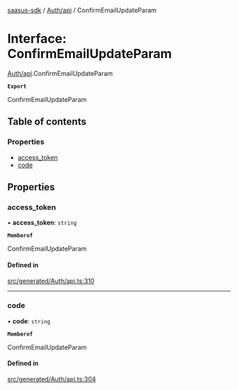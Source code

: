 [saasus-sdk](../README.md) / [Auth/api](../modules/Auth_api.md) / ConfirmEmailUpdateParam

# Interface: ConfirmEmailUpdateParam

[Auth/api](../modules/Auth_api.md).ConfirmEmailUpdateParam

**`Export`**

ConfirmEmailUpdateParam

## Table of contents

### Properties

- [access\_token](Auth_api.ConfirmEmailUpdateParam.md#access_token)
- [code](Auth_api.ConfirmEmailUpdateParam.md#code)

## Properties

### access\_token

• **access\_token**: `string`

**`Memberof`**

ConfirmEmailUpdateParam

#### Defined in

[src/generated/Auth/api.ts:310](https://github.com/saasus-platform/saasus-sdk-javascript/blob/c67ac22/src/generated/Auth/api.ts#L310)

___

### code

• **code**: `string`

**`Memberof`**

ConfirmEmailUpdateParam

#### Defined in

[src/generated/Auth/api.ts:304](https://github.com/saasus-platform/saasus-sdk-javascript/blob/c67ac22/src/generated/Auth/api.ts#L304)
